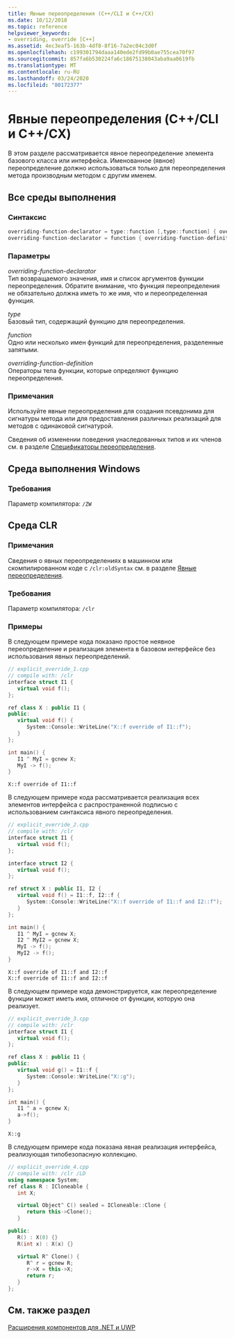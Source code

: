 ```yaml
---
title: Явные переопределения (C++/CLI и C++/CX)
ms.date: 10/12/2018
ms.topic: reference
helpviewer_keywords:
- overriding, override [C++]
ms.assetid: 4ec3eaf5-163b-4df8-8f16-7a2ec04c3d0f
ms.openlocfilehash: c199301794daaa140ede2fd99b0ae755cea70f97
ms.sourcegitcommit: 857fa6b530224fa6c18675138043aba9aa0619fb
ms.translationtype: MT
ms.contentlocale: ru-RU
ms.lasthandoff: 03/24/2020
ms.locfileid: "80172377"
---
```

# <a name="explicit-overrides--ccli-and-ccx"></a>Явные переопределения (C++/CLI и C++/CX)

В этом разделе рассматривается явное переопределение элемента базового класса или интерфейса. Именованное (явное) переопределение должно использоваться только для переопределения метода производным методом с другим именем.

## <a name="all-runtimes"></a>Все среды выполнения

### <a name="syntax"></a>Синтаксис

```cpp
overriding-function-declarator = type::function [,type::function] { overriding-function-definition }
overriding-function-declarator = function { overriding-function-definition }
```

### <a name="parameters"></a>Параметры

*overriding-function-declarator*<br/>
Тип возвращаемого значения, имя и список аргументов функции переопределения.  Обратите внимание, что функция переопределения не обязательно должна иметь то же имя, что и переопределенная функция.

*type*<br/>
Базовый тип, содержащий функцию для переопределения.

*function*<br/>
Одно или несколько имен функций для переопределения, разделенные запятыми.

*overriding-function-definition*<br/>
Операторы тела функции, которые определяют функцию переопределения.

### <a name="remarks"></a>Примечания

Используйте явные переопределения для создания псевдонима для сигнатуры метода или для предоставления различных реализаций для методов с одинаковой сигнатурой.

Сведения об изменении поведения унаследованных типов и их членов см. в разделе [Спецификаторы переопределения](override-specifiers-cpp-component-extensions.md).

## <a name="windows-runtime"></a>Среда выполнения Windows

### <a name="requirements"></a>Требования

Параметр компилятора: `/ZW`

## <a name="common-language-runtime"></a>Среда CLR

### <a name="remarks"></a>Примечания

Сведения о явных переопределениях в машинном или скомпилированном коде с `/clr:oldSyntax` см. в разделе [Явные переопределения](../cpp/explicit-overrides-cpp.md).

### <a name="requirements"></a>Требования

Параметр компилятора: `/clr`

### <a name="examples"></a>Примеры

В следующем примере кода показано простое неявное переопределение и реализация элемента в базовом интерфейсе без использования явных переопределений.

```cpp
// explicit_override_1.cpp
// compile with: /clr
interface struct I1 {
   virtual void f();
};

ref class X : public I1 {
public:
   virtual void f() {
      System::Console::WriteLine("X::f override of I1::f");
   }
};

int main() {
   I1 ^ MyI = gcnew X;
   MyI -> f();
}
```

```Output
X::f override of I1::f
```

В следующем примере кода рассматривается реализация всех элементов интерфейса с распространенной подписью с использованием синтаксиса явного переопределения.

```cpp
// explicit_override_2.cpp
// compile with: /clr
interface struct I1 {
   virtual void f();
};

interface struct I2 {
   virtual void f();
};

ref struct X : public I1, I2 {
   virtual void f() = I1::f, I2::f {
      System::Console::WriteLine("X::f override of I1::f and I2::f");
   }
};

int main() {
   I1 ^ MyI = gcnew X;
   I2 ^ MyI2 = gcnew X;
   MyI -> f();
   MyI2 -> f();
}
```

```Output
X::f override of I1::f and I2::f
X::f override of I1::f and I2::f
```

В следующем примере кода демонстрируется, как переопределение функции может иметь имя, отличное от функции, которую она реализует.

```cpp
// explicit_override_3.cpp
// compile with: /clr
interface struct I1 {
   virtual void f();
};

ref class X : public I1 {
public:
   virtual void g() = I1::f {
      System::Console::WriteLine("X::g");
   }
};

int main() {
   I1 ^ a = gcnew X;
   a->f();
}
```

```Output
X::g
```

В следующем примере кода показана явная реализация интерфейса, реализующая типобезопасную коллекцию.

```cpp
// explicit_override_4.cpp
// compile with: /clr /LD
using namespace System;
ref class R : ICloneable {
   int X;

   virtual Object^ C() sealed = ICloneable::Clone {
      return this->Clone();
   }

public:
   R() : X(0) {}
   R(int x) : X(x) {}

   virtual R^ Clone() {
      R^ r = gcnew R;
      r->X = this->X;
      return r;
   }
};
```

## <a name="see-also"></a>См. также раздел

[Расширения компонентов для .NET и UWP](component-extensions-for-runtime-platforms.md)
